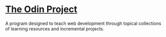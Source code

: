 # [The Odin Project](http://theodinproject.com)

A program designed to teach web development through topical collections of learning resources and incremental projects.

